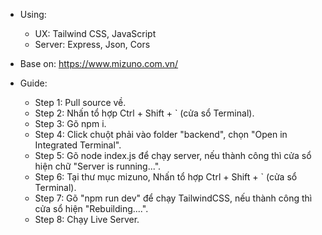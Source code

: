 - Using: 
  + UX: Tailwind CSS, JavaScript
  + Server: Express, Json, Cors

- Base on: https://www.mizuno.com.vn/

- Guide:
  + Step 1: Pull source về.
  + Step 2: Nhấn tổ hợp Ctrl + Shift + ` (cửa sổ Terminal).
  + Step 3: Gõ npm i.
  + Step 4: Click chuột phải vào folder "backend", chọn "Open in Integrated Terminal".
  + Step 5: Gõ node index.js để chạy server, nếu thành công thì cửa sổ hiện chữ "Server is running...".
  + Step 6: Tại thư mục mizuno, Nhấn tổ hợp Ctrl + Shift + ` (cửa sổ Terminal).
  + Step 7: Gõ "npm run dev" để chạy TailwindCSS, nếu thành công thì cửa sổ hiện "Rebuilding....".
  + Step 8: Chạy Live Server.